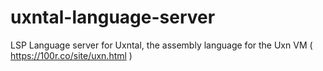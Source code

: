 # uxntal-language-server
LSP Language server for Uxntal, the assembly language for the Uxn VM ( https://100r.co/site/uxn.html )
